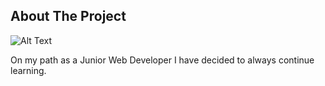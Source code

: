 ## About The Project

![Alt Text](/video/Meditation%20App.gif)
<br>

On my path as a Junior Web Developer I have decided to always continue learning.